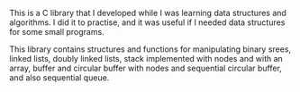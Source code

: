 This is a C library that I developed while I was learning data structures and algorithms. I did it to practise, and it was useful if I needed data structures for some small programs.

This library contains structures and functions for manipulating binary srees, linked lists, doubly linked lists, stack implemented with nodes and with an array, buffer and circular buffer with nodes and sequential circular buffer, and also sequential queue.